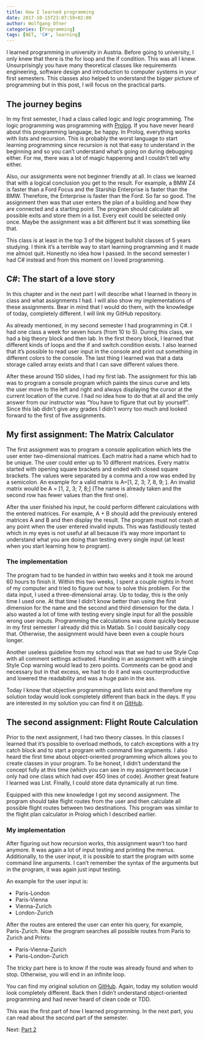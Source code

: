 ```yaml
---
title: How I learned programming
date: 2017-10-15T23:07:59+02:00
author: Wolfgang Ofner
categories: [Programming]
tags: [NET, 'C#', learning]
---
```

I learned programming in university in Austria. Before going to university, I only knew that there is the for loop and the if condition. This was all I knew. Unsurprisingly you have many theoretical classes like requirements engineering, software design and introduction to computer systems in your first semesters. This classes also helped to understand the bigger picture of programming but in this post, I will focus on the practical parts.

## The journey begins

In my first semester, I had a class called logic and logic programming. The logic programming was programming with <a href="https://en.wikipedia.org/wiki/Prolog" target="_blank" rel="noopener noreferrer">Prolog</a>. If you have never heard about this programming language, be happy. In Prolog, everything works with lists and recursion. This is probably the worst language to start learning programming since recursion is not that easy to understand in the beginning and so you can&#8217;t understand what&#8217;s going on during debugging either. For me, there was a lot of magic happening and I couldn&#8217;t tell why either.

Also, our assignments were not beginner friendly at all. In class we learned that with a logical conclusion you get to the result. For example, a BMW Z4 is faster than a Ford Focus and the Starship Enterprise is faster than the BMW. Therefore, the Enterprise is faster than the Ford. So far so good. The assignment then was that user enters the plan of a building and how they are connected and a starting point. The program should calculate all possible exits and store them in a list. Every exit could be selected only once. Maybe the assignment was a bit different but it was something like that.

This class is at least in the top 3 of the biggest bullshit classes of 5 years studying. I think it&#8217;s a terrible way to start learning programming and it made me almost quit. Honestly no idea how I passed. In the second semester I had C# instead and from this moment on I loved programming.

## C#: The start of a love story

In this chapter and in the next part I will describe what I learned in theory in class and what assignments I had. I will also show my implementations of these assignments. Bear in mind that I would do them, with the knowledge of today, completely different. I will link my GitHub repository.

As already mentioned, in my second semester I had programming in C#. I had one class a week for seven hours (from 10 to 5). During this class, we had a big theory block and then lab. In the first theory block, I learned that different kinds of loops and the if and switch condition exists. I also learned that it&#8217;s possible to read user input in the console and print out something in different colors to the console. The last thing I learned was that a data storage called array exists and that I can save different values there.

After these around 150 slides, I had my first lab. The assignment for this lab was to program a console program which paints the sinus curve and lets the user move to the left and right and always displaying the cursor at the current location of the curve. I had no idea how to do that at all and the only answer from our instructor was &#8220;You have to figure that out by yourself&#8221;. Since this lab didn&#8217;t give any grades I didn&#8217;t worry too much and looked forward to the first of five assignments.

## My first assignment: The Matrix Calculator

The first assignment was to program a console application which lets the user enter two-dimensional matrices. Each matrix had a name which had to be unique. The user could enter up to 10 different matrices. Every matrix started with opening square brackets and ended with closed square brackets. The values were separated by a comma and a row was ended by a semicolon. An example for a valid matrix is A=\[1, 2, 3; 7, 8, 9; ]. An invalid matrix would be A = [1, 2, 3; 7, 8;\] (The name is already taken and the second row has fewer values than the first one).

After the user finished his input, he could perform different calculations with the entered matrices. For example, A + B should add the previously entered matrices A and B and then display the result. The program must not crash at any point when the user entered invalid inputs. This was fastidiously tested which in my eyes is not useful at all because it&#8217;s way more important to understand what you are doing than testing every single input (at least when you start learning how to program).

### The implementation

The program had to be handed in within two weeks and it took me around 60 hours to finish it. Within this two weeks, I spent a couple nights in front of my computer and tried to figure out how to solve this problem. For the data input, I used a three-dimensional array. Up to today, this is the only time I used one. At that time I didn&#8217;t know better than using the first dimension for the name and the second and third dimension for the data. I also wasted a lot of time with testing every single input for all the possible wrong user inputs. Programming the calculations was done quickly because in my first semester I already did this in Matlab. So I could basically copy that. Otherwise, the assignment would have been even a couple hours longer.

Another useless guideline from my school was that we had to use Style Cop with all comment settings activated. Handing in an assignment with a single Style Cop warning would lead to zero points. Comments can be good and necessary but in that excess, we had to do it and was counterproductive and lowered the readability and was a huge pain in the ass.

Today I know that objective programming and lists exist and therefore my solution today would look completely different than back in the days. If you are interested in my solution you can find it on <a href="https://github.com/WolfgangOfner/UNI-MatrixCalculator" target="_blank" rel="noopener noreferrer">GitHub</a>.

## The second assignment: Flight Route Calculation

Prior to the next assignment, I had two theory classes. In this classes I learned that it’s possible to overload methods, to catch exceptions with a try catch block and to start a program with command line arguments. I also heard the first time about object-oriented programming which allows you to create classes in your program. To be honest, I didn’t understand the concept fully at this time (which you can see in my assignment because I only had one class which had over 450 lines of code). Another great feature I learned was List. Finally, I could store data dynamically at run time.

Equipped with this new knowledge I got my second assignment. The program should take flight routes from the user and then calculate all possible flight routes between two destinations. This program was similar to the flight plan calculator in Prolog which I described earlier.

### My implementation

After figuring out how recursion works, this assignment wasn’t too hard anymore. It was again a lot of input testing and printing the menus. Additionally, to the user input, it is possible to start the program with some command line arguments. I can’t remember the syntax of the arguments but in the program, it was again just input testing.

An example for the user input is:

  * Paris-London
  * Paris-Vienna
  * Vienna-Zurich
  * London-Zurich

After the routes are entered the user can enter his query, for example, Paris-Zurich. Now the program searches all possible routes from Paris to Zurich and Prints:

  * Paris-Vienna-Zurich
  * Paris-London-Zurich

The tricky part here is to know if the route was already found and when to stop. Otherwise, you will end in an infinite loop.

You can find my original solution on <a href="https://github.com/WolfgangOfner/Uni-FlightRouteCalculator" target="_blank" rel="noopener noreferrer">GitHub</a>. Again, today my solution would look completely different. Back then I didn’t understand object-oriented programming and had never heard of clean code or TDD.

This was the first part of how I learned programming. In the next part, you can read about the second part of the semester.

Next: <a href="/how-i-learned-programming-part-2/" target="_blank" rel="noopener noreferrer">Part 2</a>